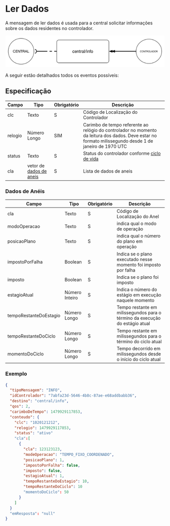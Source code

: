 # Ler Dados
A mensagem de ler dados é usada para a central solicitar informações sobre os dados residentes no controlador.

![CONFIGURACAO_CONTROLADOR_CENTRAL](../../img/ler_dados.png)


A seguir estão detalhados todos os eventos possíveis:

## Especificação 
| Campo| Tipo | Obrigatório| Descrição |
| -----|-------|----------- | ----------------------- |
| clc         | Texto      |S| Código de Localização do Controlador|
| relogio      | Número Longo | SIM|  Carimbo de tempo referente ao relógio do controlador no momento da leitura dos dados. Deve estar no formato milissegundo desde 1 de janeiro de 1970 UTC|
| status      | Texto      |S| Status do controlador conforme [ciclo de vida](/protocolos/alto_nivel/ciclo_vida/)   |
| cla| vetor de [dados de aneis](#dados-de-aneis)|S| Lista de dados de aneis|


### Dados de Anéis

| Campo| Tipo | Obrigatório| Descrição |
| ------|------|----------- | ----------------------- |
| cla         | Texto      |S| Código de Localização do Anel|
| modoOperacao| Texto      |S| indica qual o modo de operação|
| posicaoPlano| Texto      |S| indica qual o número do plano em operação|
| impostoPorFalha| Boolean |S| Indica se o plano executado nesse momento foi imposto por falha|
| imposto      | Boolean   |S| Indica se o plano foi imposto|
| estagioAtual| Número Inteiro |S| Indica o número do estágio em execução naquele momento|
| tempoRestanteDoEstagio| Número Longo     |S| Tempo restante em milissegundos para o término da execução do estágio atual |
| tempoRestanteDoCiclo| Número Longo      |S| Tempo restante em milissegundos para o término do ciclo atual|
| momentoDoCiclo| Número Longo      |S| Tempo decorrido em milissegundos desde o início do ciclo atual|

### Exemplo


```JSON
{
  "tipoMensagem": "INFO",
  "idControlador": "7abfa23d-5646-4b8c-87ae-e68addbabb36",
  "destino": "central/info",
  "qos": 2,
  "carimboDeTempo": 1479929117853,
  "conteudo": {
    "clc": "1020121212",
    "relogio": 1479929117853,
    "status": "ativo"
    "cla":[
      {
        "cla": 123123123,
        "modeOperacao": "TEMPO_FIXO_COORDENADO",
        "posicaoPlano": 1,
        "impostoPorFalha": false,
        "imposto": false,
        "estagioAtual": 1,
        "tempoRestanteDoEstagio": 10,
        "tempoRestanteDoCiclo": 10
        "momentoDoCiclo": 50
      }
    ]
  }
  "emResposta": "null"
}
```






